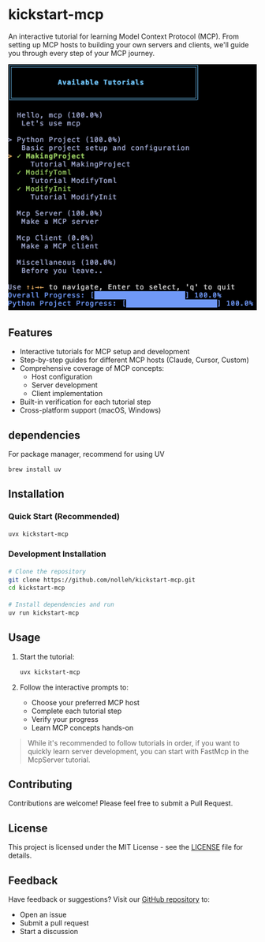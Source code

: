# kickstart-mcp

An interactive tutorial for learning Model Context Protocol (MCP). From setting up MCP hosts to building your own servers and clients, we'll guide you through every step of your MCP journey.

![AvaliableTutorial](./docs/images/available_tutorial.png)

## Features

- Interactive tutorials for MCP setup and development
- Step-by-step guides for different MCP hosts (Claude, Cursor, Custom)
- Comprehensive coverage of MCP concepts:
  - Host configuration
  - Server development
  - Client implementation
- Built-in verification for each tutorial step
- Cross-platform support (macOS, Windows)


## dependencies

For package manager, recommend for using UV

```bash
brew install uv
```

## Installation

### Quick Start (Recommended)

```bash
uvx kickstart-mcp
```

### Development Installation

```bash
# Clone the repository
git clone https://github.com/nolleh/kickstart-mcp.git
cd kickstart-mcp

# Install dependencies and run
uv run kickstart-mcp
```

## Usage

1. Start the tutorial:

   ```bash
   uvx kickstart-mcp
   ```

2. Follow the interactive prompts to:
   - Choose your preferred MCP host
   - Complete each tutorial step
   - Verify your progress
   - Learn MCP concepts hands-on

> While it's recommended to follow tutorials in order, if you want to quickly learn server development,
> you can start with FastMcp in the McpServer tutorial.

## Contributing

Contributions are welcome! Please feel free to submit a Pull Request.

## License

This project is licensed under the MIT License - see the [LICENSE](LICENSE) file for details.

## Feedback

Have feedback or suggestions? Visit our [GitHub repository](https://github.com/nolleh/kickstart-mcp) to:

- Open an issue
- Submit a pull request
- Start a discussion
